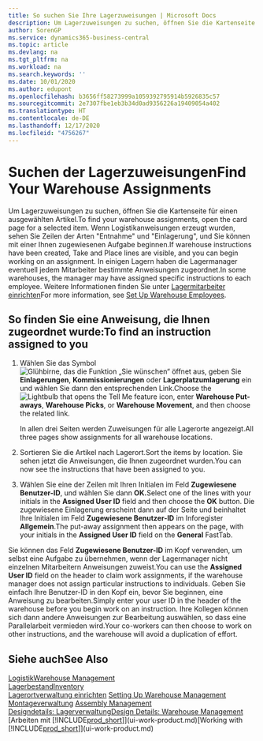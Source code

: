 ```yaml
---
title: So suchen Sie Ihre Lagerzuweisungen | Microsoft Docs
description: Um Lagerzuweisungen zu suchen, öffnen Sie die Kartenseite für einen ausgewählten Artikel. Wenn Logistikanweisungen erzeugt wurden, sehen Sie Zeilen der Arten "Entnahme" und "Einlagerung", und Sie können mit einer Ihnen zugewiesenen Aufgabe beginnen. In einigen Lagern haben die Lagermanager eventuell jedem Mitarbeiter bestimmte Anweisungen zugeordnet.
author: SorenGP
ms.service: dynamics365-business-central
ms.topic: article
ms.devlang: na
ms.tgt_pltfrm: na
ms.workload: na
ms.search.keywords: ''
ms.date: 10/01/2020
ms.author: edupont
ms.openlocfilehash: b3656ff58273999a1059392795914b5926835c57
ms.sourcegitcommit: 2e7307fbe1eb3b34d0ad9356226a19409054a402
ms.translationtype: HT
ms.contentlocale: de-DE
ms.lasthandoff: 12/17/2020
ms.locfileid: "4756267"
---
```

# <a name="find-your-warehouse-assignments"></a><span data-ttu-id="2fb04-105">Suchen der Lagerzuweisungen</span><span class="sxs-lookup"><span data-stu-id="2fb04-105">Find Your Warehouse Assignments</span></span>
<span data-ttu-id="2fb04-106">Um Lagerzuweisungen zu suchen, öffnen Sie die Kartenseite für einen ausgewählten Artikel.</span><span class="sxs-lookup"><span data-stu-id="2fb04-106">To find your warehouse assignments, open the card page for a selected item.</span></span> <span data-ttu-id="2fb04-107">Wenn Logistikanweisungen erzeugt wurden, sehen Sie Zeilen der Arten "Entnahme" und "Einlagerung", und Sie können mit einer Ihnen zugewiesenen Aufgabe beginnen.</span><span class="sxs-lookup"><span data-stu-id="2fb04-107">If warehouse instructions have been created, Take and Place lines are visible, and you can begin working on an assignment.</span></span> <span data-ttu-id="2fb04-108">In einigen Lagern haben die Lagermanager eventuell jedem Mitarbeiter bestimmte Anweisungen zugeordnet.</span><span class="sxs-lookup"><span data-stu-id="2fb04-108">In some warehouses, the manager may have assigned specific instructions to each employee.</span></span> <span data-ttu-id="2fb04-109">Weitere Informationen finden Sie unter [Lagermitarbeiter einrichten](warehouse-how-to-set-up-warehouse-employees.md)</span><span class="sxs-lookup"><span data-stu-id="2fb04-109">For more information, see [Set Up Warehouse Employees](warehouse-how-to-set-up-warehouse-employees.md).</span></span>

## <a name="to-find-an-instruction-assigned-to-you"></a><span data-ttu-id="2fb04-110">So finden Sie eine Anweisung, die Ihnen zugeordnet wurde:</span><span class="sxs-lookup"><span data-stu-id="2fb04-110">To find an instruction assigned to you</span></span>  
1.  <span data-ttu-id="2fb04-111">Wählen Sie das Symbol ![Glühbirne, das die Funktion „Sie wünschen“ öffnet](media/ui-search/search_small.png "Was möchten Sie tun?") aus, geben Sie **Einlagerungen**, **Kommissionierungen** oder **Lagerplatzumlagerung** ein und wählen Sie dann den entsprechenden Link.</span><span class="sxs-lookup"><span data-stu-id="2fb04-111">Choose the ![Lightbulb that opens the Tell Me feature](media/ui-search/search_small.png "Tell me what you want to do") icon, enter **Warehouse Put-aways**, **Warehouse Picks**, or **Warehouse Movement**, and then choose the related link.</span></span>

    <span data-ttu-id="2fb04-112">In allen drei Seiten werden Zuweisungen für alle Lagerorte angezeigt.</span><span class="sxs-lookup"><span data-stu-id="2fb04-112">All three pages show assignments for all warehouse locations.</span></span>  

2. <span data-ttu-id="2fb04-113">Sortieren Sie die Artikel nach Lagerort.</span><span class="sxs-lookup"><span data-stu-id="2fb04-113">Sort the items by location.</span></span> <span data-ttu-id="2fb04-114">Sie sehen jetzt die Anweisungen, die Ihnen zugeordnet wurden.</span><span class="sxs-lookup"><span data-stu-id="2fb04-114">You can now see the instructions that have been assigned to you.</span></span>  
3. <span data-ttu-id="2fb04-115">Wählen Sie eine der Zeilen mit Ihren Initialen im Feld **Zugewiesene Benutzer-ID**, und wählen Sie dann **OK.**</span><span class="sxs-lookup"><span data-stu-id="2fb04-115">Select one of the lines with your initials in the **Assigned User ID** field and then choose the **OK** button.</span></span> <span data-ttu-id="2fb04-116">Die zugewiesene Einlagerung erscheint dann auf der Seite und beinhaltet Ihre Initialen im Feld **Zugewiesene Benutzer-ID** im Inforegister **Allgemein**.</span><span class="sxs-lookup"><span data-stu-id="2fb04-116">The put-away assignment then appears on the page, with your initials in the **Assigned User ID** field on the **General** FastTab.</span></span>  

<span data-ttu-id="2fb04-117">Sie können das Feld **Zugewiesene Benutzer-ID** im Kopf verwenden, um selbst eine Aufgabe zu übernehmen, wenn der Lagermanager nicht einzelnen Mitarbeitern Anweisungen zuweist.</span><span class="sxs-lookup"><span data-stu-id="2fb04-117">You can use the **Assigned User ID** field on the header to claim work assignments, if the warehouse manager does not assign particular instructions to individuals.</span></span> <span data-ttu-id="2fb04-118">Geben Sie einfach Ihre Benutzer-ID in den Kopf ein, bevor Sie beginnen, eine Anweisung zu bearbeiten.</span><span class="sxs-lookup"><span data-stu-id="2fb04-118">Simply enter your user ID in the header of the warehouse before you begin work on an instruction.</span></span> <span data-ttu-id="2fb04-119">Ihre Kollegen können sich dann andere Anweisungen zur Bearbeitung auswählen, so dass eine Parallelarbeit vermieden wird.</span><span class="sxs-lookup"><span data-stu-id="2fb04-119">Your co-workers can then choose to work on other instructions, and the warehouse will avoid a duplication of effort.</span></span>  

## <a name="see-also"></a><span data-ttu-id="2fb04-120">Siehe auch</span><span class="sxs-lookup"><span data-stu-id="2fb04-120">See Also</span></span>  
[<span data-ttu-id="2fb04-121">Logistik</span><span class="sxs-lookup"><span data-stu-id="2fb04-121">Warehouse Management</span></span>](warehouse-manage-warehouse.md)  
[<span data-ttu-id="2fb04-122">Lagerbestand</span><span class="sxs-lookup"><span data-stu-id="2fb04-122">Inventory</span></span>](inventory-manage-inventory.md)  
<span data-ttu-id="2fb04-123">[Lagerortverwaltung einrichten](warehouse-setup-warehouse.md)   </span><span class="sxs-lookup"><span data-stu-id="2fb04-123">[Setting Up Warehouse Management](warehouse-setup-warehouse.md)   </span></span>  
<span data-ttu-id="2fb04-124">[Montageverwaltung](assembly-assemble-items.md)  </span><span class="sxs-lookup"><span data-stu-id="2fb04-124">[Assembly Management](assembly-assemble-items.md)  </span></span>  
[<span data-ttu-id="2fb04-125">Designdetails: Lagerverwaltung</span><span class="sxs-lookup"><span data-stu-id="2fb04-125">Design Details: Warehouse Management</span></span>](design-details-warehouse-management.md)  
<span data-ttu-id="2fb04-126">[Arbeiten mit [!INCLUDE[prod_short](includes/prod_short.md)]](ui-work-product.md)</span><span class="sxs-lookup"><span data-stu-id="2fb04-126">[Working with [!INCLUDE[prod_short](includes/prod_short.md)]](ui-work-product.md)</span></span> 
